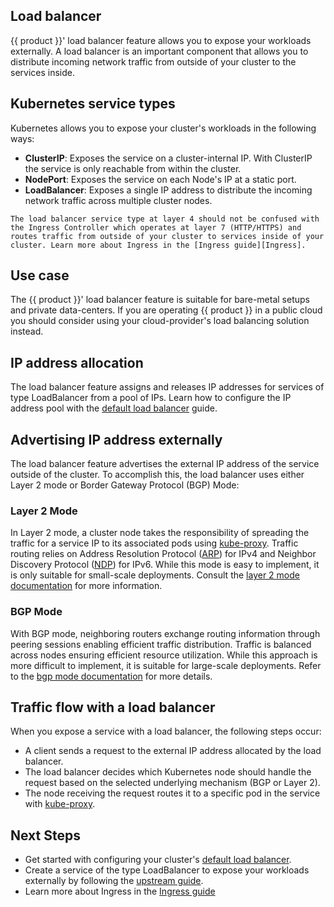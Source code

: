 ## Load balancer

{{ product }}' load balancer feature allows you to expose your workloads
externally. A load balancer is an important component that allows you to
distribute incoming network traffic from outside of your cluster to the
services inside.

## Kubernetes service types

Kubernetes allows you to expose your cluster's workloads in the following ways:

- **ClusterIP**: Exposes the service on a cluster-internal IP. With ClusterIP
  the service is only reachable from within the cluster.
- **NodePort**: Exposes the service on each Node's IP at a static port.
- **LoadBalancer**: Exposes a single IP address to distribute the incoming
  network traffic across multiple cluster nodes.

```{note}
The load balancer service type at layer 4 should not be confused with the Ingress Controller which operates at layer 7 (HTTP/HTTPS) and routes traffic from outside of your cluster to services inside of your cluster. Learn more about Ingress in the [Ingress guide][Ingress].
```

## Use case

The {{ product }}' load balancer feature is suitable for bare-metal setups and
private data-centers. If you are operating {{ product }} in a public cloud you
should consider using your cloud-provider's load balancing solution instead.

## IP address allocation

The load balancer feature assigns and releases IP addresses
for services of type LoadBalancer from a pool of IPs. Learn how to configure
the IP address pool with the [default load balancer] guide.

## Advertising IP address externally

The load balancer feature advertises the external IP address of the service
outside of the cluster. To accomplish this, the load balancer uses either Layer
2 mode or Border Gateway Protocol (BGP) Mode:

### Layer 2 Mode 

In Layer 2 mode, a cluster node takes the
responsibility of spreading the traffic for a service IP to its associated
pods using [kube-proxy]. Traffic routing relies on Address Resolution
Protocol ([ARP]) for IPv4 and Neighbor Discovery Protocol ([NDP])
for IPv6. While this mode is easy to implement, it is only suitable for
small-scale deployments. Consult the [layer 2 mode documentation] for more
information.

### BGP Mode

With BGP mode, neighboring routers exchange routing information
through peering sessions enabling efficient traffic distribution.
Traffic is balanced across nodes ensuring efficient resource utilization.
While this approach is more difficult to implement, it is suitable for
large-scale deployments. Refer to the [bgp mode documentation] for more
details.

## Traffic flow with a load balancer

When you expose a service with a load balancer, the following steps occur:

- A client sends a request to the external IP address allocated by the load
  balancer.
- The load balancer decides which Kubernetes node should handle the request
  based on the selected underlying mechanism (BGP or Layer 2).
- The node receiving the request routes it to a specific pod in the service
   with [kube-proxy]. 

## Next Steps

- Get started with configuring your cluster's [default load balancer].
- Create a service of the type LoadBalancer to expose your workloads externally
  by following the [upstream guide].
- Learn more about Ingress in the [Ingress guide][Ingress]

<!-- LINKS -->

[Ingress]: ingress
[default load balancer]: ../howto/networking/default-loadbalancer
[kube-proxy]: https://kubernetes.io/docs/reference/command-line-tools-reference/kube-proxy/
[ARP]: https://en.wikipedia.org/wiki/Address_Resolution_Protocol
[NDP]: https://en.wikipedia.org/wiki/Neighbor_Discovery_Protocol
[layer 2 mode documentation]: https://metallb.io/concepts/layer2/
[bgp mode documentation]: https://metallb.io/concepts/bgp/
[upstream guide]: https://kubernetes.io/docs/tasks/access-application-cluster/create-external-load-balancer/#create-a-service
